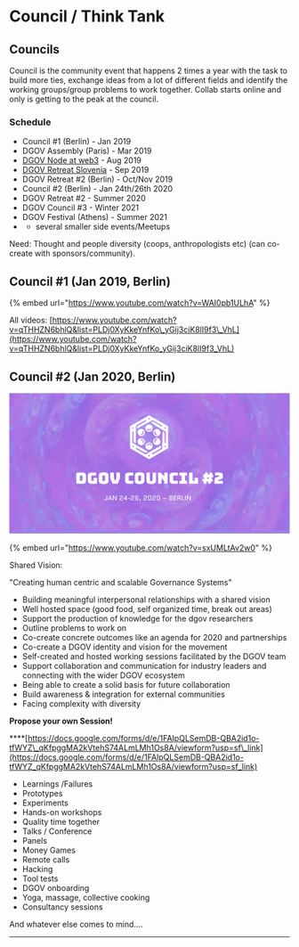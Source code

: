 # Council / Think Tank

## Councils

Council is the community event that happens 2 times a year with the task to build more ties, exchange ideas from a lot of different fields and identify the working groups/group problems to work together. Collab starts online and only is getting to the peak at the council.

### Schedule

* Council \#1 \(Berlin\) - Jan 2019
* DGOV Assembly \(Paris\) - Mar 2019
* [DGOV Node at web3](https://forum.dgov.foundation/t/web-3-summit-dgov-node/63) - Aug 2019
* [DGOV Retreat Slovenia](https://forum.dgov.foundation/t/dgov-retreat-slovenia/69) - Sep 2019
* DGOV Retreat \#2 \(Berlin\) - Oct/Nov 2019
* Council \#2 \(Berlin\) - Jan 24th/26th 2020
* DGOV Retreat \#2 - Summer 2020
* DGOV Council \#3 - Winter 2021
* DGOV Festival \(Athens\) - Summer 2021
* + several smaller side events/Meetups

Need: Thought and people diversity \(coops, anthropologists etc\) \(can co-create with sponsors/community\).

## Council \#1 \(Jan 2019, Berlin\)

{% embed url="https://www.youtube.com/watch?v=WAI0pb1ULhA" %}

All videos: [https://www.youtube.com/watch?v=qTHHZN6bhlQ&list=PLDj0XyKkeYnfKo\_yGij3ciK8lI9f3\_VhL](https://www.youtube.com/watch?v=qTHHZN6bhlQ&list=PLDj0XyKkeYnfKo_yGij3ciK8lI9f3_VhL)

## Council \#2 \(Jan 2020, Berlin\)

![](../.gitbook/assets/frame-13-1.jpg)

{% embed url="https://www.youtube.com/watch?v=sxUMLtAv2w0" %}

Shared Vision:

"Creating human centric and scalable Governance Systems"

* Building meaningful interpersonal relationships with a shared vision
* Well hosted space \(good food, self organized time, break out areas\) 
* Support the production of knowledge for the dgov researchers
* Outline problems to work on
* Co-create concrete outcomes like an agenda for 2020 and partnerships
* Co-create a DGOV identity and vision for the movement
* Self-created and hosted working sessions facilitated by the DGOV team
* Support collaboration and communication for industry leaders and connecting with the wider DGOV ecosystem
* Being able to create a solid basis for future collaboration
* Build awareness & integration for external communities
* Facing complexity with diversity

**Propose your own Session!** 

\*\*\*\*[https://docs.google.com/forms/d/e/1FAIpQLSemDB-QBA2id1o-tfWYZ\_qKfpggMA2kVtehS74ALmLMh1Os8A/viewform?usp=sf\_link](https://docs.google.com/forms/d/e/1FAIpQLSemDB-QBA2id1o-tfWYZ_qKfpggMA2kVtehS74ALmLMh1Os8A/viewform?usp=sf_link)

* Learnings /Failures
* Prototypes
* Experiments
* Hands-on workshops
* Quality time together
* Talks / Conference
* Panels
* Money Games
* Remote calls
* Hacking
* Tool tests
* DGOV onboarding
* Yoga, massage, collective cooking
* Consultancy sessions

And whatever else comes to mind….  
****

